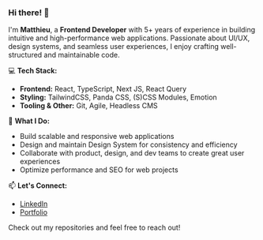 ### Hi there! 👋  

I'm **Matthieu**, a **Frontend Developer** with 5+ years of experience in building intuitive and high-performance web applications. Passionate about UI/UX, design systems, and seamless user experiences, I enjoy crafting well-structured and maintainable code.

💻 **Tech Stack:**  
- **Frontend:** React, TypeScript, Next JS, React Query
- **Styling:** TailwindCSS, Panda CSS, (S)CSS Modules, Emotion
- **Tooling & Other:** Git, Agile, Headless CMS

🚀 **What I Do:**  
- Build scalable and responsive web applications  
- Design and maintain Design System for consistency and efficiency  
- Collaborate with product, design, and dev teams to create great user experiences  
- Optimize performance and SEO for web projects

📫 **Let's Connect:**  
- [LinkedIn](https://www.linkedin.com/in/matthieu-caron/)
- [Portfolio](https://matthieucaron.fr/)

Check out my repositories and feel free to reach out!  
